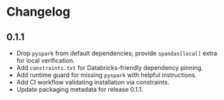 # Changelog

## 0.1.1

- Drop `pyspark` from default dependencies; provide `spandas[local]` extra for local verification.
- Add `constraints.txt` for Databricks-friendly dependency pinning.
- Add runtime guard for missing `pyspark` with helpful instructions.
- Add CI workflow validating installation via constraints.
- Update packaging metadata for release 0.1.1.
